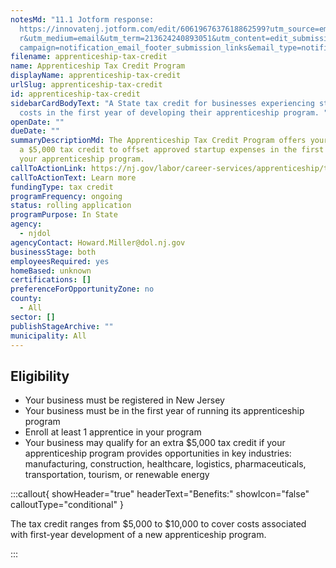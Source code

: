 ```yaml
---
notesMd: "11.1 Jotform response:
  https://innovatenj.jotform.com/edit/6061967637618862599?utm_source=emailfoote\
  r&utm_medium=email&utm_term=213624240893051&utm_content=edit_submissions&utm_\
  campaign=notification_email_footer_submission_links&email_type=notification"
filename: apprenticeship-tax-credit
name: Apprenticeship Tax Credit Program
displayName: apprenticeship-tax-credit
urlSlug: apprenticeship-tax-credit
id: apprenticeship-tax-credit
sidebarCardBodyText: "A State tax credit for businesses experiencing startup
  costs in the first year of developing their apprenticeship program. "
openDate: ""
dueDate: ""
summaryDescriptionMd: The Apprenticeship Tax Credit Program offers your business
  a $5,000 tax credit to offset approved startup expenses in the first year of
  your apprenticeship program.
callToActionLink: https://nj.gov/labor/career-services/apprenticeship/taxcredit
callToActionText: Learn more
fundingType: tax credit
programFrequency: ongoing
status: rolling application
programPurpose: In State
agency:
  - njdol
agencyContact: Howard.Miller@dol.nj.gov
businessStage: both
employeesRequired: yes
homeBased: unknown
certifications: []
preferenceForOpportunityZone: no
county:
  - All
sector: []
publishStageArchive: ""
municipality: All
---
```

## Eligibility



* Your business must be registered in New Jersey
* Your business must be in the first year of running its apprenticeship program
* Enroll at least 1 apprentice in your program
* Your business may qualify for an extra $5,000 tax credit if your apprenticeship program provides opportunities in key industries: manufacturing, construction, healthcare, logistics, pharmaceuticals, transportation, tourism, or renewable energy

:::callout{ showHeader="true" headerText="Benefits:" showIcon="false" calloutType="conditional" }

The tax credit ranges from $5,000 to $10,000 to cover costs associated with first-year development of a new apprenticeship program.

:::